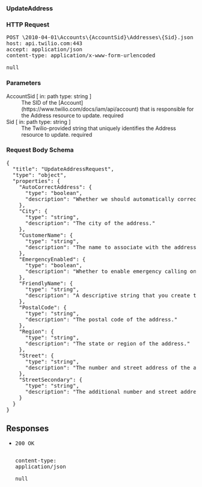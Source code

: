 <!DOCTYPE html><html><head><title></title><link rel="stylesheet" href="./OpenApi.css"/><meta charset="utf-8"/><meta name="viewport" content="width=device-width, initial-scale=1"/></head><body><article><section class="requestOverview"><h1 class="request-summary">UpdateAddress</h1></section><section class="http"><h3>HTTP Request</h3><pre class="http-example"><span class="request-line">POST</span> <span class="http-target">\2010-04-01\Accounts\{AccountSid}\Addresses\{Sid}.json</span> <span class="http-version">HTTP/1.1</span>&#xA;<span class="header-line">host</span>: <span class="header-value">api.twilio.com:443</span>&#xA;<span class="header-line">accept</span>: <span class="header-value">application/json</span>&#xA;<span class="header-line">content-type</span>: <span class="header-value">application/x-www-form-urlencoded</span>&#xA;&#xA;null</pre></section><dl class="parameters"><h3>Parameters</h3><dt class="parameter"><span class="parameter-name">AccountSid</span> [ in: <span class="parameter-location">path</span> type: <span class="parameter-type">string</span> ]</dt><dd class="parameter"><span class="parameter-description">The SID of the [Account](https://www.twilio.com/docs/iam/api/account) that is responsible for the Address resource to update.</span> <span class="parameter-required">required</span></dd><dt class="parameter"><span class="parameter-name">Sid</span> [ in: <span class="parameter-location">path</span> type: <span class="parameter-type">string</span> ]</dt><dd class="parameter"><span class="parameter-description">The Twilio-provided string that uniquely identifies the Address resource to update.</span> <span class="parameter-required">required</span></dd></dl><section class="requestContent"><h3>Request Body Schema</h3><pre class="schema">{&#xA;  &quot;title&quot;: &quot;UpdateAddressRequest&quot;,&#xA;  &quot;type&quot;: &quot;object&quot;,&#xA;  &quot;properties&quot;: {&#xA;    &quot;AutoCorrectAddress&quot;: {&#xA;      &quot;type&quot;: &quot;boolean&quot;,&#xA;      &quot;description&quot;: &quot;Whether we should automatically correct the address. Can be: `true` or `false` and the default is `true`. If empty or `true`, we will correct the address you provide if necessary. If `false`, we won&#x27;t alter the address you provide.&quot;&#xA;    },&#xA;    &quot;City&quot;: {&#xA;      &quot;type&quot;: &quot;string&quot;,&#xA;      &quot;description&quot;: &quot;The city of the address.&quot;&#xA;    },&#xA;    &quot;CustomerName&quot;: {&#xA;      &quot;type&quot;: &quot;string&quot;,&#xA;      &quot;description&quot;: &quot;The name to associate with the address.&quot;&#xA;    },&#xA;    &quot;EmergencyEnabled&quot;: {&#xA;      &quot;type&quot;: &quot;boolean&quot;,&#xA;      &quot;description&quot;: &quot;Whether to enable emergency calling on the address. Can be: `true` or `false`.&quot;&#xA;    },&#xA;    &quot;FriendlyName&quot;: {&#xA;      &quot;type&quot;: &quot;string&quot;,&#xA;      &quot;description&quot;: &quot;A descriptive string that you create to describe the address. It can be up to 64 characters long.&quot;&#xA;    },&#xA;    &quot;PostalCode&quot;: {&#xA;      &quot;type&quot;: &quot;string&quot;,&#xA;      &quot;description&quot;: &quot;The postal code of the address.&quot;&#xA;    },&#xA;    &quot;Region&quot;: {&#xA;      &quot;type&quot;: &quot;string&quot;,&#xA;      &quot;description&quot;: &quot;The state or region of the address.&quot;&#xA;    },&#xA;    &quot;Street&quot;: {&#xA;      &quot;type&quot;: &quot;string&quot;,&#xA;      &quot;description&quot;: &quot;The number and street address of the address.&quot;&#xA;    },&#xA;    &quot;StreetSecondary&quot;: {&#xA;      &quot;type&quot;: &quot;string&quot;,&#xA;      &quot;description&quot;: &quot;The additional number and street address of the address.&quot;&#xA;    }&#xA;  }&#xA;}</pre></section><section class="responses"><h2>Responses</h2><ul class="responses"><li class="response"><pre class="http-example"><span class="status-line">200</span> <span class="status-description">OK</span>
<span class="header-line">content-type</span>: <span class="header-value">application/json</span>&#xA;&#xA;null</pre></li></ul></section></article></body></html>